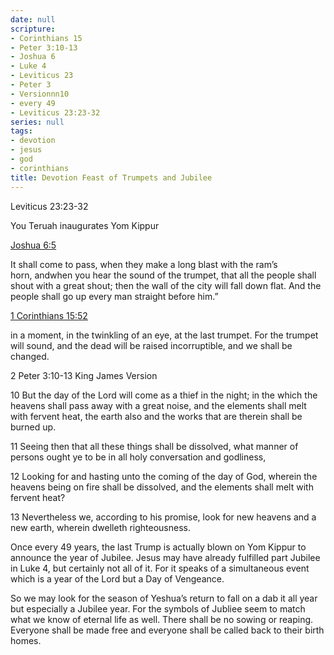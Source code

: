 ```yaml
---
date: null
scripture:
- Corinthians 15
- Peter 3:10-13
- Joshua 6
- Luke 4
- Leviticus 23
- Peter 3
- Versionnn10
- every 49
- Leviticus 23:23-32
series: null
tags:
- devotion
- jesus
- god
- corinthians
title: Devotion Feast of Trumpets and Jubilee
---
```



Leviticus 23:23-32

You Teruah inaugurates Yom Kippur

[Joshua 6:5](https://www.biblegateway.com/passage/?search=Joshua%206:5&version=NKJV)

It shall come to pass, when they make a long blast with the ram’s horn, andwhen you hear the sound of the trumpet, that all the people shall shout with a great shout; then the wall of the city will fall down flat. And the people shall go up every man straight before him.”

[1 Corinthians 15:52](https://www.biblegateway.com/passage/?search=1%20Corinthians%2015:52&version=NKJV)

in a moment, in the twinkling of an eye, at the last trumpet. For the trumpet will sound, and the dead will be raised incorruptible, and we shall be changed.

2 Peter 3:10-13
King James Version

10 But the day of the Lord will come as a thief in the night; in the which the heavens shall pass away with a great noise, and the elements shall melt with fervent heat, the earth also and the works that are therein shall be burned up.

11 Seeing then that all these things shall be dissolved, what manner of persons ought ye to be in all holy conversation and godliness,

12 Looking for and hasting unto the coming of the day of God, wherein the heavens being on fire shall be dissolved, and the elements shall melt with fervent heat?

13 Nevertheless we, according to his promise, look for new heavens and a new earth, wherein dwelleth righteousness.

Once every 49 years, the last Trump is actually blown on Yom Kippur to announce the year of Jubilee. Jesus may have already fulfilled part Jubilee in Luke 4, but certainly not all of it. For it speaks of a simultaneous event which is a year of the Lord but a Day of Vengeance.

So we may look for the season of Yeshua’s return to fall on a dab it all year but especially a Jubilee year. For the symbols of Jubliee seem to match what we know of eternal life as well. There shall be no sowing or reaping. Everyone shall be made free and everyone shall be called back to their birth homes.